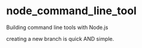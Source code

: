 # node_command_line_tool
Building command line tools with Node.js

creating a new branch is quick AND simple.
